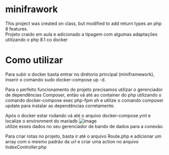 # minifrawork

This project was created on class, but modified to add return types an php 8 features. <br>
Projeto craido em aula e adicionado a tipagem com algumas adaptações utilizando o php 8.1 co docker

# Como utilizar

Para subir o docker basta entrar no dirétorio principal (miniframework), inserir o comando sudo docker-compose up -d.

Para o perfeito funcionamento do projeto precisamos utilizar o gerenciador de dependências Composer, então vá até ao container do php utilizando o comando docker-compose exec php-fpm sh e utilize o comando composer update para instalar as dependências corretamente.

Após o docker estar rodando vá até o arquivo docker-compose.yml e localize o environment do mariadb ![image](https://user-images.githubusercontent.com/62602623/180213208-3911862a-5472-488e-a0ed-ed6244e110ee.png) <br>
utilize esses dados no seu gerenciador de bando de dados para a conexão.

Para criar rotas no projeto, basta ir até o arquivo Route.php e adicionar um array com o mesmo padrão da url e criar uma action no arquivo IndexController.php
